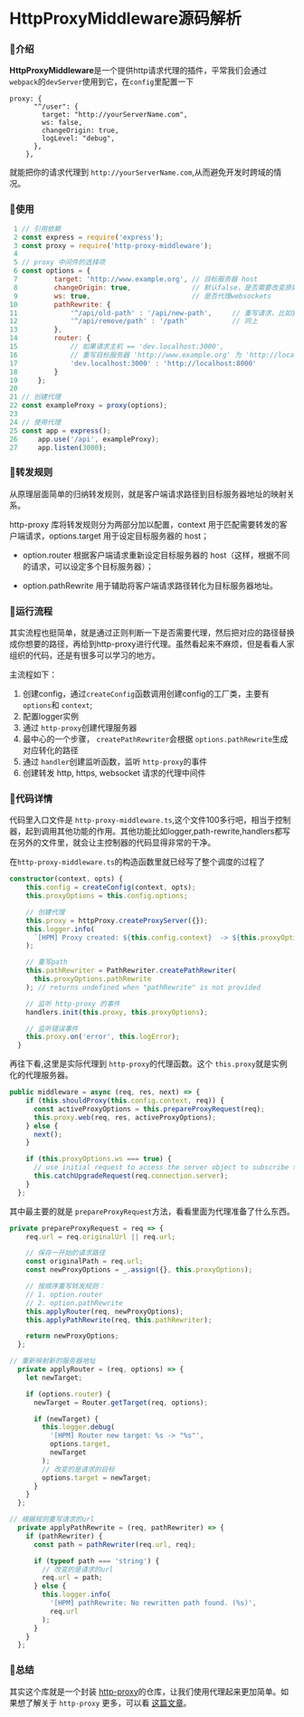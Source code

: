 # HttpProxyMiddleware源码解析

### 🍶介绍

**HttpProxyMiddleware**是一个提供http请求代理的插件，平常我们会通过`webpack`的`devServer`使用到它，在`config`里配置一下

```
proxy: {
      "^/user": {
        target: "http://yourServerName.com",
        ws: false,
        changeOrigin: true,
        logLevel: "debug",
      },
    },
```

就能把你的请求代理到 `http://yourServerName.com`,从而避免开发时跨域的情况。

### 🍐使用

```javascript
 1 // 引用依赖
 2 const express = require('express');
 3 const proxy = require('http-proxy-middleware');
 4 
 5 // proxy 中间件的选择项
 6 const options = {
 7         target: 'http://www.example.org', // 目标服务器 host
 8         changeOrigin: true,               // 默认false，是否需要改变原始主机头为目标URL
 9         ws: true,                         // 是否代理websockets
10         pathRewrite: {
11             '^/api/old-path' : '/api/new-path',     // 重写请求，比如我们源访问的是api/old-  path，那么请求会被解析为/api/new-path
12             '^/api/remove/path' : '/path'           // 同上
13         },
14         router: {
15             // 如果请求主机 == 'dev.localhost:3000',
16             // 重写目标服务器 'http://www.example.org' 为 'http://localhost:8000'
17             'dev.localhost:3000' : 'http://localhost:8000'
18         }
19     };
20 
21 // 创建代理
22 const exampleProxy = proxy(options);
23 
24 // 使用代理
25 const app = express();
26     app.use('/api', exampleProxy);
27     app.listen(3000);
```



### 🍤转发规则

从原理层面简单的归纳转发规则，就是客户端请求路径到目标服务器地址的映射关系。

http-proxy 库将转发规则分为两部分加以配置，context 用于匹配需要转发的客户端请求，options.target 用于设定目标服务器的 host；

- option.router 根据客户端请求重新设定目标服务器的 host（这样，根据不同的请求，可以设定多个目标服务器）；

- option.pathRewrite 用于辅助将客户端请求路径转化为目标服务器地址。

### 🥠运行流程

其实流程也挺简单，就是通过正则判断一下是否需要代理，然后把对应的路径替换成你想要的路径，再给到http-proxy进行代理。虽然看起来不麻烦，但是看看人家组织的代码，还是有很多可以学习的地方。

主流程如下：

1. 创建config，通过`createConfig`函数调用创建config的工厂类，主要有`options`和 `context`;
2. 配置logger实例
3. 通过 `http-proxy`创建代理服务器
4. 最中心的一个步骤， `createPathRewriter`会根据 `options.pathRewrite`生成对应转化的路径
5. 通过 `handler`创建监听函数，监听 `http-proxy`的事件
6. 创建转发 http, https, websocket 请求的代理中间件

### 🍪代码详情

代码里入口文件是 `http-proxy-middleware.ts`,这个文件100多行吧，相当于控制器，起到调用其他功能的作用。其他功能比如logger,path-rewrite,handlers都写在另外的文件里，就会让主控制器的代码显得非常的干净。

在`http-proxy-middleware.ts`的构造函数里就已经写了整个调度的过程了

```typescript
constructor(context, opts) {
    this.config = createConfig(context, opts);
    this.proxyOptions = this.config.options;

    // 创建代理
    this.proxy = httpProxy.createProxyServer({});
    this.logger.info(
      `[HPM] Proxy created: ${this.config.context}  -> ${this.proxyOptions.target}`
    );

    // 重写path
    this.pathRewriter = PathRewriter.createPathRewriter(
      this.proxyOptions.pathRewrite
    ); // returns undefined when "pathRewrite" is not provided

    // 监听 http-proxy 的事件
    handlers.init(this.proxy, this.proxyOptions);

    // 监听错误事件
    this.proxy.on('error', this.logError);
  }
```

再往下看,这里是实际代理到 `http-proxy`的代理函数。这个 `this.proxy`就是实例化的代理服务器。

```typescript
public middleware = async (req, res, next) => {
    if (this.shouldProxy(this.config.context, req)) {
      const activeProxyOptions = this.prepareProxyRequest(req);
      this.proxy.web(req, res, activeProxyOptions);
    } else {
      next();
    }

    if (this.proxyOptions.ws === true) {
      // use initial request to access the server object to subscribe to http upgrade event
      this.catchUpgradeRequest(req.connection.server);
    }
  };
```

其中最主要的就是 `prepareProxyRequest`方法，看看里面为代理准备了什么东西。

```typescript
private prepareProxyRequest = req => {
    req.url = req.originalUrl || req.url;

    // 保存一开始的请求路径
    const originalPath = req.url;
    const newProxyOptions = _.assign({}, this.proxyOptions);

    // 按顺序重写转发规则：
    // 1. option.router
    // 2. option.pathRewrite
    this.applyRouter(req, newProxyOptions);
    this.applyPathRewrite(req, this.pathRewriter);

    return newProxyOptions;
  };

// 重新映射新的服务器地址
  private applyRouter = (req, options) => {
    let newTarget;

    if (options.router) {
      newTarget = Router.getTarget(req, options);

      if (newTarget) {
        this.logger.debug(
          '[HPM] Router new target: %s -> "%s"',
          options.target,
          newTarget
        );
        // 改变的是请求的目标
        options.target = newTarget;
      }
    }
  };

// 根据规则重写请求的url
  private applyPathRewrite = (req, pathRewriter) => {
    if (pathRewriter) {
      const path = pathRewriter(req.url, req);

      if (typeof path === 'string') {
        // 改变的是请求的url 
        req.url = path;
      } else {
        this.logger.info(
          '[HPM] pathRewrite: No rewritten path found. (%s)',
          req.url
        );
      }
    }
  };
```

### 🌲总结

其实这个库就是一个封装 [http-proxy](https://github.com/http-party/node-http-proxy)的仓库，让我们使用代理起来更加简单。如果想了解关于 `http-proxy` 更多，可以看 [这篇文章](https://zhuanlan.zhihu.com/p/49119286)。
